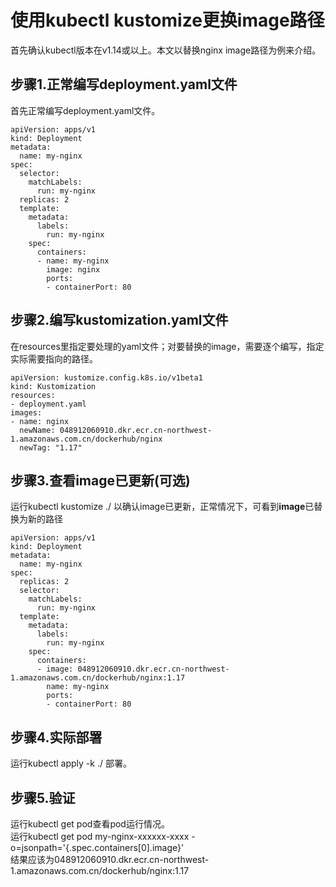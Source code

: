 # 使用kubectl kustomize更换image路径

首先确认kubectl版本在v1.14或以上。本文以替换nginx image路径为例来介绍。

## 步骤1.正常编写deployment.yaml文件
首先正常编写deployment.yaml文件。
```
apiVersion: apps/v1
kind: Deployment
metadata:
  name: my-nginx
spec:
  selector:
    matchLabels:
      run: my-nginx
  replicas: 2
  template:
    metadata:
      labels:
        run: my-nginx
    spec:
      containers:
      - name: my-nginx
        image: nginx
        ports:
        - containerPort: 80
```

## 步骤2.编写kustomization.yaml文件
在resources里指定要处理的yaml文件；对要替换的image，需要逐个编写，指定实际需要指向的路径。
```
apiVersion: kustomize.config.k8s.io/v1beta1
kind: Kustomization
resources:
- deployment.yaml
images:
- name: nginx
  newName: 048912060910.dkr.ecr.cn-northwest-1.amazonaws.com.cn/dockerhub/nginx
  newTag: "1.17"
```

## 步骤3.查看image已更新(可选)
运行kubectl kustomize ./ 以确认image已更新，正常情况下，可看到**image**已替换为新的路径
```
apiVersion: apps/v1
kind: Deployment
metadata:
  name: my-nginx
spec:
  replicas: 2
  selector:
    matchLabels:
      run: my-nginx
  template:
    metadata:
      labels:
        run: my-nginx
    spec:
      containers:
      - image: 048912060910.dkr.ecr.cn-northwest-1.amazonaws.com.cn/dockerhub/nginx:1.17
        name: my-nginx
        ports:
        - containerPort: 80
```

## 步骤4.实际部署
运行kubectl apply -k ./ 部署。

## 步骤5.验证
运行kubectl get pod查看pod运行情况。  
运行kubectl get pod my-nginx-xxxxxx-xxxx -o=jsonpath='{.spec.containers[0].image}'  
结果应该为048912060910.dkr.ecr.cn-northwest-1.amazonaws.com.cn/dockerhub/nginx:1.17
